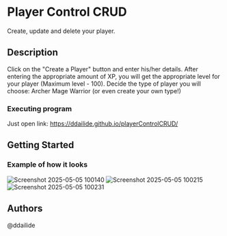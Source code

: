 # Player Control CRUD

Create, update and delete your player.

## Description

Click on the "Create a Player" button and enter his/her details.
After entering the appropriate amount of XP, you will get the appropriate level for your player (Maximum level - 100).
Decide the type of player you will choose:
Archer
Mage
Warrior
(or even create your own type!)

### Executing program

Just open link: https://ddailide.github.io/playerControlCRUD/

## Getting Started

### Example of how it looks

![Screenshot 2025-05-05 100140](https://github.com/user-attachments/assets/680d33db-dceb-4453-a048-36c23db5ecfa)
![Screenshot 2025-05-05 100215](https://github.com/user-attachments/assets/448b2be6-ec95-4bee-9ddc-6b4ce92f6456)
![Screenshot 2025-05-05 100231](https://github.com/user-attachments/assets/25f2abaa-8dd7-4635-9dee-2b700bc05eaf)

## Authors

@ddailide
